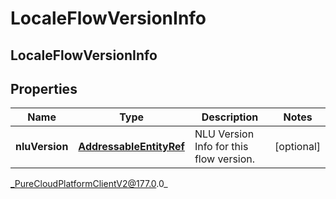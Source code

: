 # LocaleFlowVersionInfo

## LocaleFlowVersionInfo

## Properties

|Name | Type | Description | Notes|
|------------ | ------------- | ------------- | -------------|
| **nluVersion** | [**AddressableEntityRef**](AddressableEntityRef) | NLU Version Info for this flow version. | [optional] |



_PureCloudPlatformClientV2@177.0.0_
